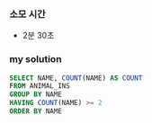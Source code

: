 ### 소모 시간
- 2분 30초

### my solution
```sql
SELECT NAME, COUNT(NAME) AS COUNT
FROM ANIMAL_INS
GROUP BY NAME
HAVING COUNT(NAME) >= 2
ORDER BY NAME
```
